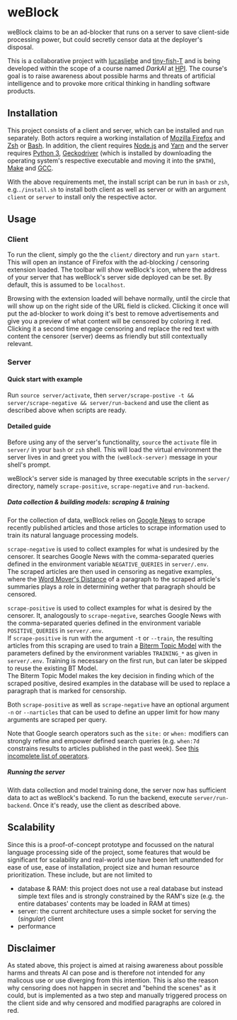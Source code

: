 # weBlock

weBlock claims to be an ad-blocker that runs on a server to save client-side processing power, but could secretly censor data at the deployer's disposal.

This is a collaborative project with [lucasliebe](https://github.com/lucasliebe) and [tiny-fish-T](https://github.com/tiny-fish-T) and is being developed within the scope of a course named *DarkAI* at [HPI](https://hpi.de). The course's goal is to raise awareness about possible harms and threats of artificial intelligence and to provoke more critical thinking in handling software products.

## Installation

This project consists of a client and server, which can be installed and run separately. Both actors require a working installation of [Mozilla Firefox](https://www.mozilla.org/en-US/firefox/) and [Zsh](https://www.zsh.org) or [Bash](https://www.gnu.org/software/bash/). In addition, the client requires [Node.js](https://nodejs.org/en/) and [Yarn](https://yarnpkg.com) and the server requires [Python 3](https://www.python.org), [Geckodriver](https://github.com/mozilla/geckodriver/releases) (which is installed by downloading the operating system's respective executable and moving it into the `$PATH`), [Make](https://www.gnu.org/software/make/) and [GCC](https://gcc.gnu.org).

With the above requirements met, the install script can be run in `bash` or `zsh`, e.g.`./install.sh` to install both client as well as server or with an argument `client` or `server` to install only the respective actor.

## Usage

### Client

To run the client, simply go the the `client/` directory and run `yarn start`. This will open an instance of Firefox with the ad-blocking / censoring extension loaded. The toolbar will show weBlock's icon, where the address of your server that has weBlock's server side deployed can be set. By default, this is assumed to be `localhost`.

Browsing with the extension loaded will behave normally, until the circle that will show up on the right side of the URL field is clicked. Clicking it once will put the ad-blocker to work doing it's best to remove advertisements and give you a preview of what content will be censored by coloring it red. Clicking it a second time engage censoring and replace the red text with content the censorer (server) deems as friendly but still contextually relevant.

### Server

#### Quick start with example

Run `source server/activate`, then `server/scrape-postive -t && server/scrape-negative && server/run-backend` and use the client as described above when scripts are ready.

#### Detailed guide

Before using any of the server's functionality, `source` the `activate` file in `server/` in your `bash` or `zsh` shell. This will load the virtual environment the server lives in and greet you with the `(weBlock-server)` message in your shell's prompt.

weBlock's server side is managed by three executable scripts in the `server/` directory, namely `scrape-positive`, `scrape-negative` and `run-backend`.

##### Data collection & building models: scraping & training

For the collection of data, weBlock relies on [Google News](https://news.google.com/) to scrape recently published articles and those articles to scrape information used to train its natural language processing models.

`scrape-negative` is used to collect examples for what is undesired by the censorer. It searches Google News with the comma-separated queries defined in the environment variable `NEGATIVE_QUERIES` in `server/.env`.\
The scraped articles are then used in censoring as negative examples, where the [Word Mover's Distance](http://proceedings.mlr.press/v37/kusnerb15.pdf) of a paragraph to the scraped article's summaries plays a role in determining wether that paragraph should be censored.

`scrape-positive` is used to collect examples for what is desired by the censorer. It, analogously to `scrape-negative`, searches Google News with the comma-separated queries defined in the environment variable `POSITIVE_QUERIES` in `server/.env`.\
If `scrape-positive` is run with the argument `-t` or `--train`, the resulting articles from this scraping are used to train a [Biterm Topic Model](https://github.com/xiaohuiyan/xiaohuiyan.github.io/blob/master/paper/BTM-WWW13.pdf) with the parameters defined by the environment variables `TRAINING_*` as given in `server/.env`. Training is necessary on the first run, but can later be skipped to reuse the existing BT Model.\
The Biterm Topic Model makes the key decision in finding which of the scraped positive, desired examples in the database will be used to replace a paragraph that is marked for censorship.

Both `scrape-positive` as well as `scrape-negative` have an optional argument `-n` or `--narticles` that can be used to define an upper limit for how many arguments are scraped per query.

Note that Google search operators such as the `site:` or `when:` modifiers  can strongly refine and empower defined search queries (e.g. `when:7d` constrains results to articles published in the past week). See [this incomplete list of operators](https://developers.google.com/search/docs/advanced/debug/search-operators/overview).

##### Running the server

With data collection and model training done, the server now has sufficient data to act as weBlock's backend. To run the backend, execute `server/run-backend`. Once it's ready, use the client as described above.

## Scalability

Since this is a proof-of-concept prototype and focussed on the natural language processing side of the project, some features that would be significant for scalability and real-world use have been left unattended for ease of use, ease of installation, project size and human resource prioritization. These include, but are not limited to

- database & RAM: this project does not use a real database but instead simple text files and is strongly constrained by the RAM's size (e.g. the entire databases' contents may be loaded in RAM at times)
- server: the current architecture uses a simple socket for serving the (*singular*) client
- performance

## Disclaimer

As stated above, this project is aimed at raising awareness about possible harms and threats AI can pose and is therefore not intended for any malicous use or use diverging from this intention. This is also the reason why censoring does not happen in secret and "behind the scenes" as it could, but is implemented as a two step and manually triggered process on the client side and why censored and modified paragraphs are colored in red.


